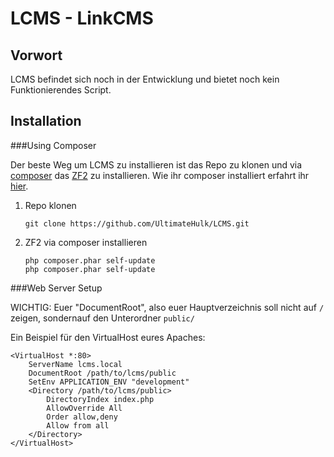 LCMS - LinkCMS
==============

Vorwort
-------
LCMS befindet sich noch in der Entwicklung und bietet noch kein Funktionierendes Script.

Installation
------------

###Using Composer

Der beste Weg um LCMS zu installieren ist das Repo zu klonen und via [composer](https://getcomposer.org/) das [ZF2](http://framework.zend.com/) zu installieren. Wie ihr composer installiert erfahrt ihr [hier](https://getcomposer.org/doc/00-intro.md).

1. Repo klonen

    `git clone https://github.com/UltimateHulk/LCMS.git`
2. ZF2 via composer installieren

    ```
    php composer.phar self-update
    php composer.phar self-update
    ```

###Web Server Setup

WICHTIG: Euer "DocumentRoot", also euer Hauptverzeichnis soll nicht auf `/` zeigen, sondernauf den Unterordner `public/`

Ein Beispiel für den VirtualHost eures Apaches:

    <VirtualHost *:80>
        ServerName lcms.local
        DocumentRoot /path/to/lcms/public
        SetEnv APPLICATION_ENV "development"
        <Directory /path/to/lcms/public>
            DirectoryIndex index.php
            AllowOverride All
            Order allow,deny
            Allow from all
        </Directory>
    </VirtualHost>
